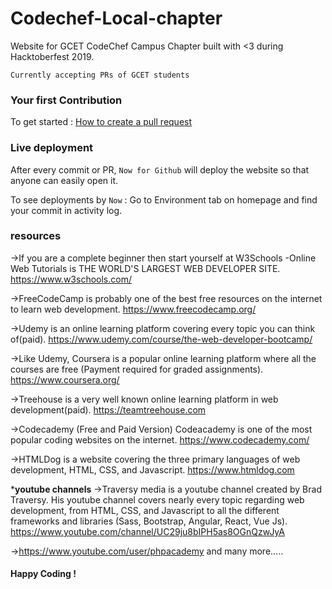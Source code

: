 # Codechef-Local-chapter

Website for GCET CodeChef Campus Chapter built with <3 during Hacktoberfest 2019.

`Currently accepting PRs of GCET students`


### Your first Contribution
To get started : [How to create a pull request](https://www.digitalocean.com/community/tutorials/how-to-create-a-pull-request-on-github)


### Live deployment
After every commit or PR, `Now for Github` will deploy the website so that anyone can easily open it.

To see deployments by `Now` : Go to Environment tab on homepage and find your commit in activity log.

### resources

->If you are a complete beginner then start yourself at W3Schools -Online Web Tutorials is THE WORLD'S LARGEST WEB DEVELOPER SITE.
https://www.w3schools.com/

->FreeCodeCamp is probably one of the best free resources on the internet to learn web development.
https://www.freecodecamp.org/

->Udemy is an online learning platform covering every topic you can think of(paid).
https://www.udemy.com/course/the-web-developer-bootcamp/

->Like Udemy, Coursera is a popular online learning platform where all the courses are free (Payment required for graded assignments).
https://www.coursera.org/

->Treehouse is a very well known online learning platform in web development(paid).
https://teamtreehouse.com

->Codecademy (Free and Paid Version)
Codeacademy is one of the most popular coding websites on the internet.
https://www.codecademy.com/

->HTMLDog is a website covering the three primary languages of web development, HTML, CSS, and Javascript.
https://www.htmldog.com

*******youtube channels******
->Traversy media is a youtube channel created by Brad Traversy. His youtube channel covers nearly every topic regarding web development, from HTML, CSS, and Javascript to all the different frameworks and libraries (Sass, Bootstrap, Angular, React, Vue Js).
https://www.youtube.com/channel/UC29ju8bIPH5as8OGnQzwJyA

->https://www.youtube.com/user/phpacademy
and many more.....

#### Happy Coding !
